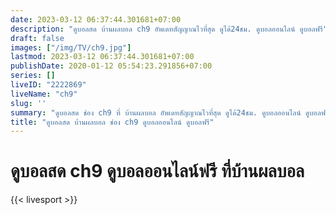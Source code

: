 ```yaml
---
date: 2023-03-12 06:37:44.301681+07:00
description: "ดูบอลสด บ้านผลบอล ch9 อัพเดทสัญญาณไวที่สุด ดูได้24ชม. ดูบอลออนไลน์ ดูบอลฟรี"
draft: false
images: ["/img/TV/ch9.jpg"]
lastmod: 2023-03-12 06:37:44.301681+07:00
publishDate: 2020-01-12 05:54:23.291856+07:00
series: []
liveID: "2222869"
liveName: "ch9"
slug: ''
summary: "ดูบอลสด ช่อง ch9 ที่ บ้านผลบอล อัพเดทสัญญาณไวที่สุด ดูได้24ชม. ดูบอลออนไลน์ ดูบอลฟรี"
title: "ดูบอลสด บ้านผลบอล ช่อง ch9 ดูบอลออนไลน์ ดูบอลฟรี"
---
```


# ดูบอลสด ch9 ดูบอลออนไลน์ฟรี ที่บ้านผลบอล

{{< livesport >}}
